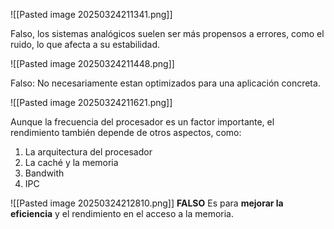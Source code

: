 ![[Pasted image 20250324211341.png]]

Falso, los sistemas analógicos suelen ser más propensos a errores, como el ruido, lo que afecta a su estabilidad.

![[Pasted image 20250324211448.png]]

Falso: No necesariamente estan optimizados para una aplicación concreta.

![[Pasted image 20250324211621.png]]

Aunque la frecuencia del procesador es un factor importante, el rendimiento también depende de otros aspectos, como:
1. La arquitectura del procesador
2. La caché y la memoria
3. Bandwith
4. IPC

![[Pasted image 20250324212810.png]]
**FALSO**
Es para **mejorar la eficiencia** y el rendimiento en el acceso a la memoria.